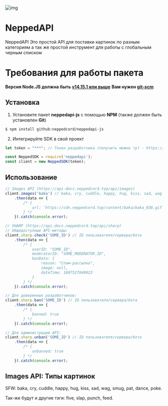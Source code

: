 ![img](https://cdn.discordapp.com/attachments/762217988451074069/858831788453134356/neppedapi.png)

# NeppedAPI
NeppedAPI Это простой API для поставки картинок по разным категориям а так же простой инструмент для работы с глобальным черным списком

# Требования для работы пакета
**Версия Node.JS должна быть [v14.15.1 или выше](https://nodejs.org/en/)**
**Вам нужен [git-scm](http://git-scm.com/)**

## Установка
1. Установите пакет **neppedapi-js** с помощью **NPM** (также должен быть установлен **Git**)
```bash
$ npm install github:neppedcord/neppedapi-js
```

2. Интегрируйте SDK в свой проект
```js
let token = "***"; // Токен разработчика (получить можно тут - https://api-docs.neppedcord.top/start/auth)

const NeppedSDK = require('neppedapi');
const client = new NeppedSDK(token);
```

## Использование
```js
// Images API (https://api-docs.neppedcord.top/api/images)
client.images('baka') // baka, cry, cuddle, happy, hug, kiss, sad, wag
    .then(data => {
        /* {
            url: 'https://cdn.neppedcord.top/content/baka/baka_038.gif'
        } */
    }).catch(console.error);

// SHARP (https://api-docs.neppedcord.top/api/sharp)
// Общедоступные API-методы:
client.sharp.check('SOME_ID') // ID пользователя/сервера/бота
    .then(data => {
        /* {
            userID: "SOME_ID",
            moderatorID: "SOME_MODERATOR_ID",
            banData: {
                reason: "Спам-рассылка",
                image: null,
                dateTime: 1607527840923
            }
        } */
    }).catch(console.error);

// Для доверенных разработчиков:
client.sharp.ban('SOME_ID') // ID пользователя/сервера/бота
    .then(data => {
        /* {
            banned: true
        } */
    }).catch(console.error);

// Для администрации API:
client.sharp.unban('SOME_ID') // ID пользователя/сервера/бота
    .then(data => {
        /* {
            unbanned: true
        } */
    }).catch(console.error);
```

## Images API: Типы картинок
SFW: baka, cry, cuddle, happy, hug, kiss, sad, wag, smug, pat, dance, poke.

Так-же будут и другие тэги: five, slap, punch, feed.
